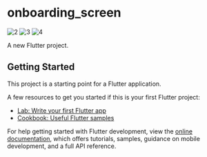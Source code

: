 # onboarding_screen
![2](https://user-images.githubusercontent.com/112169672/217638264-4ac88cd5-866c-42f0-943c-fe96c8e8c38f.jpg)
![3](https://user-images.githubusercontent.com/112169672/217638273-01b59cc9-ecb1-4aed-9aae-b82c327c2baa.jpg)
![4](https://user-images.githubusercontent.com/112169672/217638274-c2be54eb-dded-48c9-9271-f4759e9197e4.jpg)

A new Flutter project.

## Getting Started

This project is a starting point for a Flutter application.

A few resources to get you started if this is your first Flutter project:

- [Lab: Write your first Flutter app](https://docs.flutter.dev/get-started/codelab)
- [Cookbook: Useful Flutter samples](https://docs.flutter.dev/cookbook)

For help getting started with Flutter development, view the
[online documentation](https://docs.flutter.dev/), which offers tutorials,
samples, guidance on mobile development, and a full API reference.
